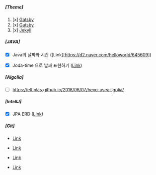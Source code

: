 ##### [Theme]

1. [x] [Gatsby](https://github.com/saegeullee/saegeullee.github.io/tree/develop)
2. [x] [Gatsby]( https://kujyp.github.io/)
3. [x] [Jekyll](https://imreplay.com/categories/blogging)



##### [JAVA]

- [x] Java의 날짜와 시간 ([Link][https://d2.naver.com/helloworld/645609])
- [x] Joda-time 으로 날짜 표현하기 ([Link](https://jojoldu.tistory.com/26?category=635881))



##### [Algolia]

- [ ] https://elfinlas.github.io/2018/06/07/hexo-usea-lgolia/



##### [IntellJ]

* [x] JPA ERD ([Link](https://jojoldu.tistory.com/517?category=678716))



##### [Git]

* [Link](https://k39335.tistory.com/82)

* [Link](https://groovypark.github.io/2018/01/02/git-flow-%EC%82%AC%EC%9A%A9%ED%95%98%EA%B8%B0/)

* [Link](https://danielkummer.github.io/git-flow-cheatsheet/index.ko_KR.html)

* [Link](https://jojoldu.tistory.com/268)
